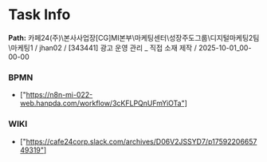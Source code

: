 # Task Info

**Path:** 카페24(주)\본사사업장\[CG]MI본부\마케팅센터\성장주도그룹\디지털마케팅2팀\마케팅1 / jhan02 / [343441] 광고 운영 관리 _ 직접 소재 제작 / 2025-10-01_00-00-00

### BPMN
- ["https://n8n-mi-022-web.hanpda.com/workflow/3cKFLPQnUFmYiOTa"]

### WIKI
- ["https://cafe24corp.slack.com/archives/D06V2JSSYD7/p1759220665749319"]

